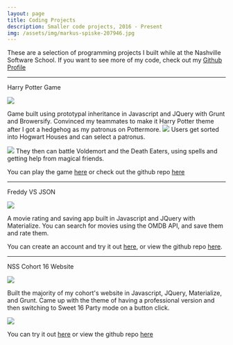 ```yaml
---
layout: page
title: Coding Projects
description: Smaller code projects, 2016 - Present
img: /assets/img/markus-spiske-207946.jpg
---
```


These are a selection of programming projects I built while at the Nashville Software School. If you want to see more of my code, check out my [Github Profile](https://github.com/ZoeLeBlanc)

****
Harry Potter Game

<img src="{{ site.baseurl }}/assets/img/harrypotter1.png" id="project_img" />

Game built using prototypal inheritance in Javascript and JQuery with Grunt and Browersify. Convinced my teammates to make it Harry Potter theme after I got a hedgehog as my patronus on Pottermore.
<img src="{{ site.baseurl }}/assets/img/harrypotter2.png" id="project_img" />
Users get sorted into Hogwart Houses and can select a patronus.

<img src="{{ site.baseurl }}/assets/img/harrypotter3.png" id="project_img" />
They then can battle Voldemort and the Death Eaters, using spells and getting help from magical friends.

You can play the game [here](http://zoeleblanc.com/hogwarts-game/) or check out the github repo [here](https://github.com/ZoeLeBlanc/hogwarts-game)


****
Freddy VS JSON

<img src="{{ site.baseurl }}/assets/img/freddy_v_json.gif" id="project_img" />

A movie rating and saving app built in Javascript and JQuery with Materialize. You can search for movies using the OMDB API, and save them and rate them.

You can create an account and try it out [here](https://freddy-vs-json.firebaseapp.com/), or view the github repo [here](https://github.com/ZoeLeBlanc/movie-history-freddie-vs-json).

****
NSS Cohort 16 Website

<img src="{{ site.baseurl }}/assets/img/cohort16pro.png" id="project_img" />

Built the majority of my cohort's website in Javascript, JQuery, Materialize, and Grunt. Came up with the theme of having a professional version and then switching to Sweet 16 Party mode on a button click.

<img src="{{ site.baseurl }}/assets/img/cohort16party.png" id="project_img" />

You can try it out [here](http://www.cohort16.com/) or view the github repo [here](https://github.com/ZoeLeBlanc/cohort-16-website)
